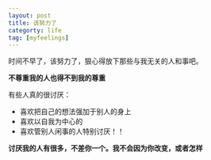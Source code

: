 ```yaml
---
layout: post
title: 该努力了
categorty: life
tag: [myfeelings]
---
```


时间不早了，该努力了，狠心得放下那些与我无关的人和事吧。

**不尊重我的人也得不到我的尊重**

有些人真的很讨厌：

* 喜欢把自己的想法强加于别人的身上
* 喜欢以自我为中心的
* 喜欢管别人闲事的人特别讨厌！！

**讨厌我的人有很多，不差你一个。我不会因为你改变，或者怎样**
